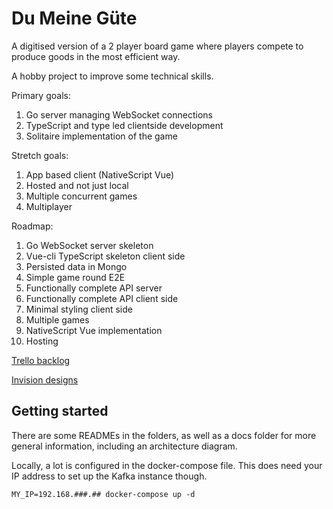 # Du Meine Güte

A digitised version of a 2 player board game where players compete to produce goods in the most efficient way.

A hobby project to improve some technical skills.

Primary goals:

1. Go server managing WebSocket connections
1. TypeScript and type led clientside development
1. Solitaire implementation of the game

Stretch goals:

1. App based client (NativeScript Vue)
1. Hosted and not just local
1. Multiple concurrent games
1. Multiplayer

Roadmap:

1. Go WebSocket server skeleton
1. Vue-cli TypeScript skeleton client side
1. Persisted data in Mongo
1. Simple game round E2E
1. Functionally complete API server
1. Functionally complete API client side
1. Minimal styling client side
1. Multiple games
1. NativeScript Vue implementation
1. Hosting

[Trello backlog](https://trello.com/b/iOtl8Ea5/du-meine-g%C3%BCte)

[Invision designs](https://projects.invisionapp.com/d/main?origin=v7#/console/20720499/436652055/preview?scrollOffset=1395#project_console)

## Getting started

There are some READMEs in the folders, as well as a docs folder for more general information, including an architecture diagram.

Locally, a lot is configured in the docker-compose file. This does need your IP address to set up the Kafka instance though.

`MY_IP=192.168.###.## docker-compose up -d`
